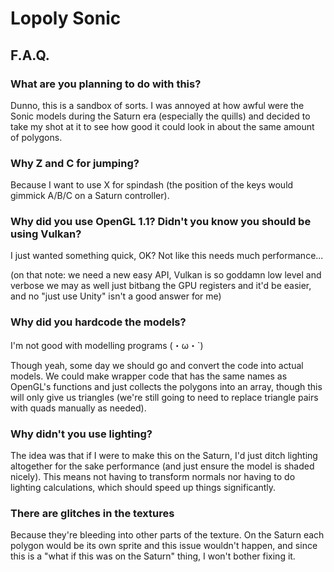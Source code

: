 # Lopoly Sonic

## F.A.Q.

### What are you planning to do with this?

Dunno, this is a sandbox of sorts. I was annoyed at how awful were the Sonic
models during the Saturn era (especially the quills) and decided to take my
shot at it to see how good it could look in about the same amount of polygons.

### Why Z and C for jumping?

Because I want to use X for spindash (the position of the keys would gimmick
A/B/C on a Saturn controller).

### Why did you use OpenGL 1.1? Didn't you know you should be using Vulkan?

I just wanted something quick, OK? Not like this needs much performance...

(on that note: we need a new easy API, Vulkan is so goddamn low level and
verbose we may as well just bitbang the GPU registers and it'd be easier,
and no "just use Unity" isn't a good answer for me)

### Why did you hardcode the models?

I'm not good with modelling programs (・ω・`)

Though yeah, some day we should go and convert the code into actual models.
We could make wrapper code that has the same names as OpenGL's functions and
just collects the polygons into an array, though this will only give us
triangles (we're still going to need to replace triangle pairs with quads
manually as needed).

### Why didn't you use lighting?

The idea was that if I were to make this on the Saturn, I'd just ditch
lighting altogether for the sake performance (and just ensure the model is
shaded nicely). This means not having to transform normals nor having to do
lighting calculations, which should speed up things significantly.

### There are glitches in the textures

Because they're bleeding into other parts of the texture. On the Saturn each
polygon would be its own sprite and this issue wouldn't happen, and since
this is a "what if this was on the Saturn" thing, I won't bother fixing it.
